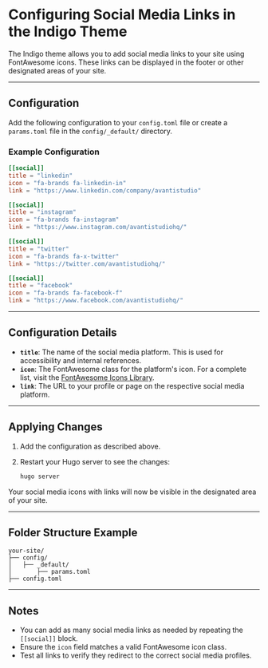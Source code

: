 # Configuring Social Media Links in the Indigo Theme

The Indigo theme allows you to add social media links to your site using FontAwesome icons. These links can be displayed in the footer or other designated areas of your site.

---

## Configuration

Add the following configuration to your `config.toml` file or create a `params.toml` file in the `config/_default/` directory.

### Example Configuration

```toml
[[social]]
title = "linkedin"
icon = "fa-brands fa-linkedin-in"
link = "https://www.linkedin.com/company/avantistudio"

[[social]]
title = "instagram"
icon = "fa-brands fa-instagram"
link = "https://www.instagram.com/avantistudiohq/"

[[social]]
title = "twitter"
icon = "fa-brands fa-x-twitter"
link = "https://twitter.com/avantistudiohq/"

[[social]]
title = "facebook"
icon = "fa-brands fa-facebook-f"
link = "https://www.facebook.com/avantistudiohq/"
```

---

## Configuration Details

- **`title`**: The name of the social media platform. This is used for accessibility and internal references.
- **`icon`**: The FontAwesome class for the platform's icon. For a complete list, visit the [FontAwesome Icons Library](https://fontawesome.com/icons).
- **`link`**: The URL to your profile or page on the respective social media platform.

---

## Applying Changes

1. Add the configuration as described above.
2. Restart your Hugo server to see the changes:

   ```bash
   hugo server
   ```

Your social media icons with links will now be visible in the designated area of your site.

---

## Folder Structure Example

```plaintext
your-site/
├── config/
│   ├── _default/
│       ├── params.toml
├── config.toml
```

---

## Notes

- You can add as many social media links as needed by repeating the `[[social]]` block.
- Ensure the `icon` field matches a valid FontAwesome icon class.
- Test all links to verify they redirect to the correct social media profiles.

